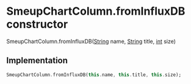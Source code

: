 


# SmeupChartColumn.fromInfluxDB constructor







SmeupChartColumn.fromInfluxDB([String](https://api.flutter.dev/flutter/dart-core/String-class.html) name, [String](https://api.flutter.dev/flutter/dart-core/String-class.html) title, [int](https://api.flutter.dev/flutter/dart-core/int-class.html) size)





## Implementation

```dart
SmeupChartColumn.fromInfluxDB(this.name, this.title, this.size);
```







